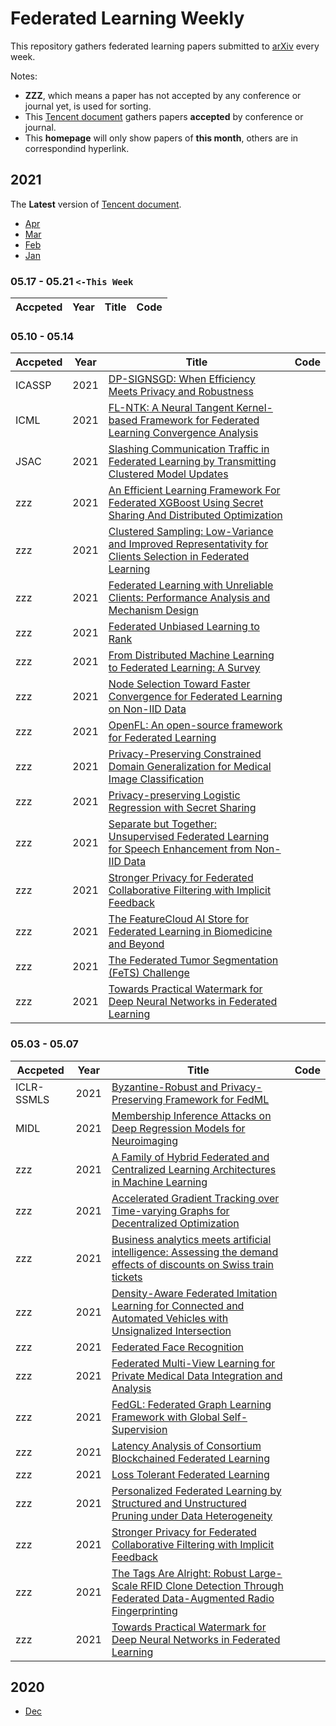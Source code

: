 # Federated Learning Weekly

This repository gathers federated learning papers submitted to [arXiv](https://arxiv.org/search/advanced?advanced=&terms-0-operator=AND&terms-0-term=federated+learning&terms-0-field=all&classification-physics_archives=all&classification-include_cross_list=include&date-year=2020&date-filter_by=date_range&date-from_date=2021-04-01&date-to_date=&date-date_type=announced_date_first&abstracts=show&size=50&order=-submitted_date) every week.

Notes:
- **ZZZ**, which means a paper has not accepted by any conference or journal yet, is used for sorting.
- This [Tencent document](https://docs.qq.com/sheet/DSU9MTG5QWm91SFBh) gathers papers **accepted** by conference or journal.
- This **homepage** will only show papers of **this month**, others are in correspondind hyperlink.

<!-- 
Notes:
- The regular expression `\s+\) -> )` is used to remove abundant spaces. -->


## 2021
The **Latest** version of [Tencent document](https://docs.qq.com/sheet/DSXB6Qk9KanBURURR?).

- [Apr](2021/04.md)
- [Mar](2021/03.md)
- [Feb](2021/02.md)
- [Jan](2021/01.md)


### 05.17 - 05.21 `<-This Week`
| Accpeted | Year | Title | Code |
| -------- | ---- | ----- | ---- |
### 05.10 - 05.14
| Accpeted | Year | Title                                                                                                                                          | Code |
| -------- | ---- | ---------------------------------------------------------------------------------------------------------------------------------------------- | ---- |
| ICASSP   | 2021 | [DP-SIGNSGD: When Efficiency Meets Privacy and Robustness](https://arxiv.org/abs/2105.04808)                                                   |
| ICML     | 2021 | [FL-NTK: A Neural Tangent Kernel-based Framework for Federated Learning Convergence Analysis](https://arxiv.org/abs/2105.05001)                |
| JSAC     | 2021 | [Slashing Communication Traffic in Federated Learning by Transmitting Clustered Model Updates](https://arxiv.org/abs/2105.04153)               |
| zzz      | 2021 | [An Efficient Learning Framework For Federated XGBoost Using Secret Sharing And Distributed Optimization](https://arxiv.org/abs/2105.05717)    |
| zzz      | 2021 | [Clustered Sampling: Low-Variance and Improved Representativity for Clients Selection in Federated Learning](https://arxiv.org/abs/2105.05883) |
| zzz      | 2021 | [Federated Learning with Unreliable Clients: Performance Analysis and Mechanism Design](https://arxiv.org/abs/2105.06256)                      |
| zzz      | 2021 | [Federated Unbiased Learning to Rank](https://arxiv.org/abs/2105.04761)                                                                        |
| zzz      | 2021 | [From Distributed Machine Learning to Federated Learning: A Survey](https://arxiv.org/abs/2104.14362)                                          |
| zzz      | 2021 | [Node Selection Toward Faster Convergence for Federated Learning on Non-IID Data](https://arxiv.org/abs/2105.07066)                            |
| zzz      | 2021 | [OpenFL: An open-source framework for Federated Learning](https://arxiv.org/abs/2105.06413)                                                    |
| zzz      | 2021 | [Privacy-Preserving Constrained Domain Generalization for Medical Image Classification](https://arxiv.org/abs/2105.08511)                      |
| zzz      | 2021 | [Privacy-preserving Logistic Regression with Secret Sharing](https://arxiv.org/abs/2105.06869)                                                 |
| zzz      | 2021 | [Separate but Together: Unsupervised Federated Learning for Speech Enhancement from Non-IID Data](https://arxiv.org/abs/2105.04727)            |
| zzz      | 2021 | [Stronger Privacy for Federated Collaborative Filtering with Implicit Feedback](https://arxiv.org/abs/2105.03941)                              |
| zzz      | 2021 | [The FeatureCloud AI Store for Federated Learning in Biomedicine and Beyond](https://arxiv.org/abs/2105.05734)                                 |
| zzz      | 2021 | [The Federated Tumor Segmentation (FeTS) Challenge](https://arxiv.org/abs/2105.05874)                                                          |
| zzz      | 2021 | [Towards Practical Watermark for Deep Neural Networks in Federated Learning](https://arxiv.org/abs/2105.03167)                                 |
### 05.03 - 05.07
| Accpeted   | Year | Title                                                                                                                                                   | Code |
| ---------- | ---- | ------------------------------------------------------------------------------------------------------------------------------------------------------- | ---- |
| ICLR-SSMLS | 2021 | [Byzantine-Robust and Privacy-Preserving Framework for FedML](https://arxiv.org/abs/2105.02295)                                                         |
| MIDL       | 2021 | [Membership Inference Attacks on Deep Regression Models for Neuroimaging](https://arxiv.org/abs/2105.02866)                                             |
| zzz        | 2021 | [A Family of Hybrid Federated and Centralized Learning Architectures in Machine Learning](https://arxiv.org/abs/2105.03288)                             |
| zzz        | 2021 | [Accelerated Gradient Tracking over Time-varying Graphs for Decentralized Optimization](https://arxiv.org/abs/2104.02596)                               |
| zzz        | 2021 | [Business analytics meets artificial intelligence: Assessing the demand effects of discounts on Swiss train tickets](https://arxiv.org/abs/2105.01426)  |
| zzz        | 2021 | [Density-Aware Federated Imitation Learning for Connected and Automated Vehicles with Unsignalized Intersection](https://arxiv.org/abs/2105.01889)      |
| zzz        | 2021 | [Federated Face Recognition](https://arxiv.org/abs/2105.02501)                                                                                          |
| zzz        | 2021 | [Federated Multi-View Learning for Private Medical Data Integration and Analysis](https://arxiv.org/abs/2105.01603)                                     |
| zzz        | 2021 | [FedGL: Federated Graph Learning Framework with Global Self-Supervision](https://arxiv.org/abs/2105.03170)                                              |
| zzz        | 2021 | [Latency Analysis of Consortium Blockchained Federated Learning](https://arxiv.org/abs/2105.04087)                                                      |
| zzz        | 2021 | [Loss Tolerant Federated Learning](https://arxiv.org/abs/2105.03591)                                                                                    |
| zzz        | 2021 | [Personalized Federated Learning by Structured and Unstructured Pruning under Data Heterogeneity](https://arxiv.org/abs/2105.00562)                     |
| zzz        | 2021 | [Stronger Privacy for Federated Collaborative Filtering with Implicit Feedback](https://arxiv.org/abs/2105.03941)                                       |
| zzz        | 2021 | [The Tags Are Alright: Robust Large-Scale RFID Clone Detection Through Federated Data-Augmented Radio Fingerprinting](https://arxiv.org/abs/2105.03671) |
| zzz        | 2021 | [Towards Practical Watermark for Deep Neural Networks in Federated Learning](https://arxiv.org/abs/2105.03167)                                          |
## 2020
- [Dec](2020/12.md)